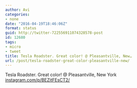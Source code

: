 ```yaml
---
author: Avi
categories:
- none
date: "2016-04-19T18:46:06Z"
format: status
guid: http://twitter-722556911074328578-post
id: 12680
tags:
- micro
- tweet
title: Tesla Roadster. Great color! @ Pleasantville, New…
url: /post/tesla-roadster-great-color-pleasantville-new/
---
```

Tesla Roadster. Great color! @ Pleasantville, New York [instagram.com/p/BEZitFEsCT2/](https://www.instagram.com/p/BEZitFEsCT2/)